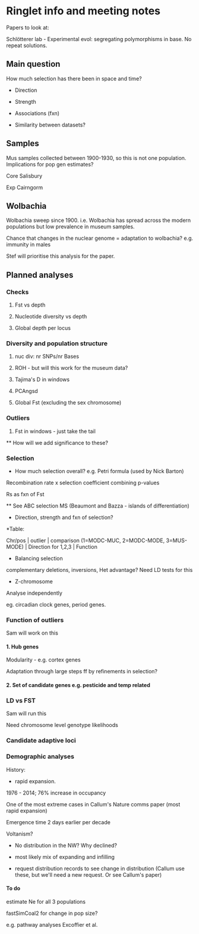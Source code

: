 # Ringlet info and meeting notes


Papers to look at: 

Schlötterer lab - Experimental evol: segregating polymorphisms in base. No repeat solutions. 


## Main question

How much selection has there been in space and time? 

- Direction

- Strength

- Associations (fxn)

- Similarity between datasets?

## Samples

Mus samples collected between 1900-1930, so this is not one population. Implications for pop gen estimates? 

Core Salisbury

Exp Cairngorm

## Wolbachia

Wolbachia sweep since 1900. i.e. Wolbachia has spread across the modern populations but low prevalence in museum samples. 

Chance that changes in the nuclear genome = adaptation to wolbachia? e.g. immunity in males

Stef will prioritise this analysis for the paper. 

## Planned analyses

### Checks

1. Fst vs depth

2. Nucleotide diversity vs depth

3. Global depth per locus



### Diversity and population structure

1. nuc div: nr SNPs/nr Bases

2. ROH - but will this work for the museum data? 

3. Tajima's D in windows

4. PCAngsd

5. Global Fst (excluding the sex chromosome)

### Outliers

1. Fst in windows - just take the tail

** How will we add significance to these? 

### Selection 

- How much selection overall? e.g. Petri formula (used by Nick Barton)

Recombination rate x selection coefficient combining p-values

Rs as fxn of Fst

** See ABC selection MS (Beaumont and Bazza - islands of differentiation) 

- Direction, strength and fxn of selection? 

*Table:

Chr/pos | outlier | comparison (1=MODC-MUC, 2=MODC-MODE, 3=MUS-MODE) | Direction for 1,2,3 | Function

- Balancing selection

complementary deletions, inversions, Het advantage? Need LD tests for this

- Z-chromosome

Analyse independently

eg. circadian clock genes, period genes. 

### Function of outliers

Sam will work on this

#### 1. Hub genes

Modularity - e.g. cortex genes

Adaptation through large steps ff by refinements in selection? 

#### 2. Set of candidate genes e.g. pesticide and temp related




### LD vs FST

Sam will run this

Need chromosome level genotype likelihoods


### Candidate adaptive loci 


### Demographic analyses

History: 

- rapid expansion. 

1976 - 2014; 76% increase in occupancy

One of the most extreme cases in Callum's Nature comms paper (most rapid expansion) 

Emergence time 2 days earlier per decade

Voltanism? 

- No distribution in the NW? Why declined? 

- most likely mix of expanding and infilling

- request distribution records to see change in distribution (Callum use these, but we'll need a new request. Or see Callum's paper)


#### To do

estimate Ne for all 3 populations

fastSimCoal2 for change in pop size? 

e.g. pathway analyses Excoffier et al. 

